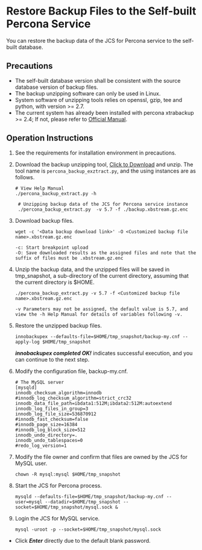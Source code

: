 # Restore Backup Files to the Self-built Percona Service 
You can restore the backup data of the JCS for Percona service to the self-built database.

## Precautions
* The self-built database version shall be consistent with the source database version of backup files.
* The backup unzipping software can only be used in Linux.
* System software of unzipping tools relies on openssl, gzip, tee and python, with version >= 2.7.
* The current system has already been installed with percona xtrabackup >= 2.4; If not, please refer to [Official Manual](https://www.percona.com/doc/percona-xtrabackup/2.4/index.html).

## Operation Instructions
1. See the requirements for installation environment in precautions.
2. Download the backup unzipping tool, [Click to Download](https://jddb-common-public.oss.cn-north-1.jcloudcs.com/percona_backup_extract_tool.tar.gz) and unzip. The tool name is `percona_backup_exztract.py`, and the using instances are as follows.
    
    ```
    # View Help Manual
    ./percona_backup_extract.py -h
     
     # Unzipping backup data of the JCS for Percona service instance
     ./percona_backup_extract.py  -v 5.7 -f ./backup.xbstream.gz.enc
    ```
3. Download backup files.

    ```
    wget -c '<Data backup download link>' -O <Customized backup file name>.xbstream.gz.enc

    -c: Start breakpoint upload
    -O: Save downloaded results as the assigned files and note that the suffix of files must be .xbstream.gz.enc
    ```

4. Unzip the backup data, and the unzipped files will be saved in tmp_snapshot, a sub-directory of the current directory, assuming that the current directory is $HOME.

    ```
    ./percona_backup_extract.py -v 5.7 -f <Customized backup file name>.xbstream.gz.enc
    
    -v Parameters may not be assigned, the default value is 5.7, and view the -h Help Manual for details of variables following -v.
    ```

5. Restore the unzipped backup files.

    ```
    innobackupex --defaults-file=$HOME/tmp_snapshot/backup-my.cnf --apply-log $HOME/tmp_snapshot
    ``` 
    ***innobackupex completed OK!*** indicates successful execution, and you can continue to the next step.

6. Modify the configuration file, backup-my.cnf.

    ```
    # The MySQL server
    [mysqld]
    innodb_checksum_algorithm=innodb
    #innodb_log_checksum_algorithm=strict_crc32
    innodb_data_file_path=ibdata1:512M;ibdata2:512M:autoextend
    innodb_log_files_in_group=3
    innodb_log_file_size=536870912
    #innodb_fast_checksum=false
    #innodb_page_size=16384
    #innodb_log_block_size=512
    innodb_undo_directory=.
    innodb_undo_tablespaces=0
    #redo_log_version=1
    ```

7. Modify the file owner and confirm that files are owned by the JCS for MySQL user.

    ```
    chown -R mysql:mysql $HOME/tmp_snapshot
    ```

8. Start the JCS for Percona process.

    ```
    mysqld --defaults-file=$HOME/tmp_snapshot/backup-my.cnf --user=mysql --datadir=$HOME/tmp_snapshot --socket=$HOME/tmp_snapshot/mysql.sock &
    ```

9. Login the JCS for MySQL service.

    ```
    mysql -uroot -p --socket=$HOME/tmp_snapshot/mysql.sock
    ```

* Click ***Enter*** directly due to the default blank password.
